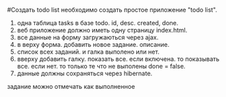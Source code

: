 #Создать todo list
 необходимо создать простое приложение "todo list".
1. одна таблица tasks в базе todo. id, desc. created, done.
2. веб приложение должно иметь одну страницу index.html. 
3. все данные на форму загружаються через ajax.
4. в верху форма. добавить новое задание. описание.
5. список всех заданий. и галка выполено или нет.
6. вверху добавить галку. показать все. если включена. то показывать все. если нет. то только те что не выполены done = false.
7. данные должны сохраняться через hibernate.

задание можно отмечать как выполненное